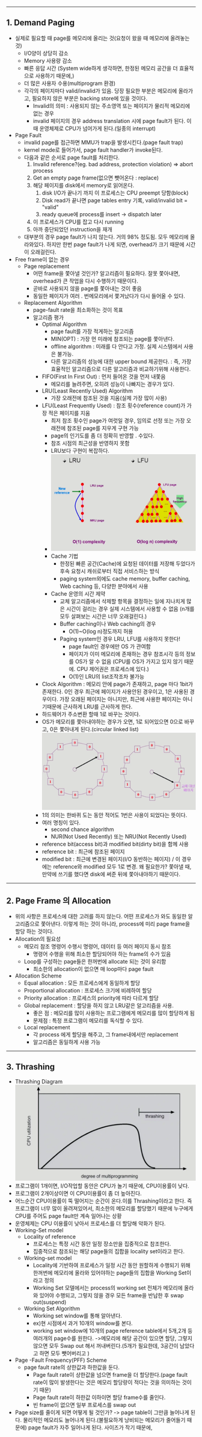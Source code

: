 ***
## 1. Demand Paging
- 실제로 필요할 때 page를 메모리에 올리는 것(요청이 왔을 때 메모리에 올려놓는 것)
	- I/O양이 상당히 감소
	- Memory 사용량 감소
	- 빠른 응답 시간 (System wide하게 생각하면, 한정된 메모리 공간을 더 효율적으로 사용하기 때문에,) 
	- 더 많은 사용자 수용(multiprogram 환경)
	- 각각의 페이지마다 valid/invalid가 있음. 당장 필요한 부분은 메모리에 올라가고, 필요하지 않은 부분은 backing store에 있을 것이다.
		- Invalid의 의미 : 사용되지 않는 주소영역 또는 페이지가 물리적 메모리에 없는 경우
		- invalid 페이지의 경우 address translation 시에 page fault가 된다. 이때 운영체제로 CPU가 넘어가게 된다.(일종의 interrupt)
- Page Fault
	- invalid page를 접근하면 MMU가 trap을 발생시킨다.(page fault trap)
	- kernel mode로 들어가서, page fault handler가 invoke된다.
	- 다음과 같은 순서로 page fault를 처리한다.
		1. Invalid reference?(eg. bad address, protection violation) => abort process
		2. Get an empty page frame(없으면 뺏어온다 : replace)
		3. 해당 페이지를 disk에서 memory로 읽어온다.
			1. disk I/O가 끝나기 까지 이 프로세스는 CPU preempt 당함(block)
			2. Disk read가 끝나면 page tables entry 기록, valid/invalid bit = "valid"
			3. ready queue에 process를 insert -> dispatch later
		4. 이 프로세스가 CPU를 잡고 다시 running
		5. 아까 중단되었던 instruction을 재개
	- 대부분의 경우 page fault가 나지 않는다. 거의 98% 정도됨. 모두 메모리에 올라와있다. 하지만 한번 page fault가 나게 되면, overhead가 크기 때문에 시간이 오래걸린다.
- Free frame이 없는 경우
	- Page replacement
		- 어떤 frame을 쫓아낼 것인가? 알고리즘이 필요하다. 잘못 쫓아내면, overhead가 큰 작업을 다시 수행하기 때문이다. 
		- 곧바로 사용되지 않을 page를 쫓아내는 것이 좋음
		- 동일한 페이지가 여러 . 번메모리에서 쫓겨났다가 다시 들어올 수 있다.
	- Replacement Algorithm
		- page-fault rate을 최소화하는 것이 목표
		- 알고리즘 평가
			- Optimal Algorithm 
				- page fault를 가장 적게하는 알고리즘
				- MIN(OPT) : 가장 먼 미래에 참조되는 page를 쫓아낸다.
				- offline algorithm : 미래를 다 안다고 가정. 실제 시스템에서 사용은 불가능. 
				- 다른 알고리즘의 성능에 대한 upper bound 제공한다. : 즉, 가장 효율적인 알고리즘으로 다른 알고리즘과 비교하기위해 사용한다.
			- FIFO(First In First Out) : 먼저 들어온 것을 먼저 내쫓음
				- 메모리를 늘려주면, 오히려 성능이 나빠지는 경우가 있다. 
			- LRU(Least Recently Used) Algorithm
				- 가장 오래전에 참조된 것을 지움(실제 가장 많이 사용)
			- LFU(Least Frequently Used) : 참조 횟수(reference count)가 가장 적은 페이지를 지움
				- 최저 참조 횟수인 page가 여럿일 경우, 임의로 선정 또는 가장 오래전에 참조된 page를 지우게 구현 가능
				- page의 인기도를 좀 더 정확히 반영할 . 수있다.
				- 참조 시점의 최근성을 반영하지 못함
				- LRU보다 구현이 복잡하다.
				- ![Virtual Memory-20250117212438245.webp](images%2FVirtual%20Memory-20250117212438245.webp)
				- Cache 기법
					- 한정된 빠른 공간(Cache)에 요청된 데이터를 저장해 두었다가 후속 요청시 캐쉬로부터 직접 서비스하는 방식 
					- paging system외에도 cache memory, buffer caching, Web caching 등, 다양한 분야에서 사용
				- Cache 운영의 시간 제약
					- 교체 알고리즘에서 삭제할 항목을 결정하는 일에 지나치게 많은 시간이 걸리는 경우 실제 시스템에서 사용할 수 없음 (n개를 모두 살펴보는 시간은 너무 오래걸린다.)
					- Buffer caching이나 Web caching의 경우
						- O(1)~O(log n)정도까지 허용
					- Paging system인 경우 LRU, LFU를 사용하지 못한다!
						- page fault인 경우에만 OS 가 관여함
						- 페이지가 이미 메모리에 존재하는 경우 참조시각 등의 정보를 OS가 알 수 없음 (CPU를 OS가 가지고 있지 않기 때문에. CPU 제어권은 프로세스에 있다.)
						- O(1)인 LRU의 list조작조차 불가능
			- Clock Algorithm : 메모리 안에 page가 존재하고, page 마다 1bit가 존재한다.  0인 경우 최근에 페이지가 사용안된 경우이고, 1은 사용된 경우이다. 가장 오래된 페이지는 아니지만, 최근에 사용한 페이지는 아니기때문에 근사하게 LRU를 근사하게 한다.
			- 하드웨어가 주소변환 할때 1로 바꾸는 것이다. 
			- OS가 메모리를 쫓아내야하는 경우가 오면, 1로 되어있으면 0으로 바꾸고, 0은 쫓아내게 된다.(circular linked list)![Virtual Memory-20250117212444080.webp](images%2FVirtual%20Memory-20250117212444080.webp)
			- 1의 의미는 한바퀴 도는 동안 적어도 1번은 사용이 되었다는 뜻이다.
			- 여러 명칭이 있다. 
				- second chance algorithm
				- NUR(Not Used Recently) 또는 NRU(Not Recently Used)
			- reference bit(access bit)과 modified bit(dirty bit)을 함께 사용
			- reference bit : 최근에 참조된 페이지
			- modified bit : 최근에 변경된 페이지(I/O 동반하는 페이지) / 이 경우에는 reference와 modified 모두 1로 변경. 왜 필요한가? 쫓아낼 때, 만약에 쓰기를 했다면 disk에 써준 뒤에 쫓아내야하기 때문이다.
***
## 2. Page Frame 의 Allocation
- 위의 사항은 프로세스에 대한 고려를 하지 않는다. 어떤 프로세스가 와도 동일한 알고리즘으로 쫓아낸다. 이렇게 하는 것이 아니라, process에 미리 page frame을 할당 하는 것이다.
- Allocation의 필요성
	- 메모리 참조 명령어 수행시 명령어, 데이터 등 여러 페이지 동시 참조
		- 명령어 수행을 위해 최소한 할당되어야 하는 frame의 수가 있음
	- Loop를 구성하는 page들은 한꺼번에 allocate 되는 것이 유리함
		- 최소한의 allocation이 없으면 매 loop마다 page fault
- Allocation Scheme
	- Equal allocation : 모든 프로세스에게 동일하게 할당
	- Proportional allocation : 프로세스 크기에 비례하여 할당
	- Priority allocation : 프로세스의 priority에 따라 다르게 할당
	- Global replacement : 할당을 하지 않고 LRU같은 알고리즘을 사용.
		- 좋은 점 : 메모리를 많이 사용하는 프로그램에게 메모리를 많이 할당하게 됨
		- 문제점 : 특정 프로그램이 메모리를 독식할 수 있다.
	- Local replacement
		- 각 process 에게 할당을 해주고, 그 frame내에서만 replacement
		- 알고리즘은 동일하게 사용 가능
***
## 3. Thrashing
- Thrashing Diagram![Virtual Memory-20250117212450182.webp](images%2FVirtual%20Memory-20250117212450182.webp)
- 프로그램이 1개이면, I/O작업할 동안은 CPU가 놀기 때문에, CPU이용률이 낮다. 
- 프로그램이 2개이상이면 이 CPU이용률이 좀 더 높아진다.
- 어느순간 CPU이용률이 뚝 떨어지는 순간이 온다.이를 Thrashing이라고 한다. 즉 프로그램이 너무 많이 올려져있어서, 최소한의 메모리를 할당했기 때문에 누구에게 CPU를 주어도 page fault만 계속 일어나는 상황
- 운영체제는 CPU 이용률이 낮아서 프로세스를 더 할당해 악화가 된다.
- Working-Set model
	- Locality of reference
		- 프로세스는 특정 시간 동안 일정 장소만을 집중적으로 참조한다.
		- 집중적으로 참조되는 해당 page들의 집합을 locality set이라고 한다.
	- Working-set model
		- Locality에 기반하여 프로세스가 일정 시간 동안 원할하게 수행되기 위해 한꺼번에 메모리에 올라와 있어야하는 page들의 집합을 Working Set이라고 정의
		- Working Set 모델에서는 process의 working set 전체가 메모리에 올라와 있어야 수행되고, 그렇지 않을 경우 모든 frame을 반납한 후  swap out(suspend)
	- Working Set Algorithm
		- Working set window를 통해 알아낸다.
		- ex)현 시점에서 과거 10개의 window를 본다.
		- working set window에 10개의 page reference table에서 5개,2개 등 여러개의 page수를 원한다. ->메모리에 해당 공간이 있으면 할당, 그렇지 않으면 모두 Swap out 해서 꺼내버린다.(5개가 필요한데, 3공간이 남았다고 하면 모두 뺏어버리고 )
- Page -Fault Frequency(PFF) Scheme
	- page fault rate의 상한값과 하한값을 둔다.
		- Page fault rate이 상한값을 넘으면 frame을 더 할당한다.(page fault rate이 많이 발생한다는 것은 메모리 할당량이 적다는 것을 의미하는 것이기 때문)
		- Page fault rate이 하한값 이하이면 할당 frame수를 줄인다.
		- 빈 frame이 없으면 일부 프로세스를 swap out
- Page size를 줄이게 되면 어떻게 될 것인가? -> page table이 그만큼 늘어나게 된다. 물리적인 메모리도 늘어나게 된다.(불필요하게 낭비되는 메모리가 줄어들기 때문에) page fault가 자주 일어나게 된다. 사이즈가 작기 때문에,